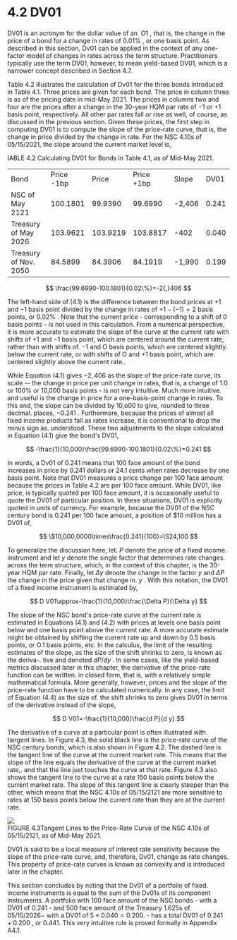 # 4.2 DV01  

DV01 is an acronym for the dollar value of an $^{\cdot}O1$ , that is, the change in the price of a bond for a change in rates of $0.01\%$ , or one basis point. As described in this section, Dv01 can be applied in the context of any one-factor model of changes in rates across the term structure. Practitioners typically use the term DV01, however, to mean yield-based DV01, which is a narrower concept described in Section 4.7.  

Table 4.2 illustrates the calculation of Dv01 for the three bonds introduced in Table 4.1. Three prices are given for each bond. The price in column three is as of the pricing date in mid-May 2021. The prices in columns two and four are the prices after a change in the 30-year HQM par rate of $-1$ or $+1$ basis point, respectively. All other par rates fall or rise as well, of course, as discussed in the previous section. Given these prices, the first step in computing DV01 is to compute the slope of the price-rate curve, that is, the change in price divided by the change in rate. For the NSC 4.10s of 05/15/2021, the slope around the current market level is,  

IABLE 4.2 Calculating DV01 for Bonds in Table 4.1, as of Mid-May 2021.   


<html><body><table><tr><td>Bond</td><td>Price -1bp</td><td>Price</td><td>Price +1bp</td><td>Slope</td><td>DV01</td></tr><tr><td>NSC of May 2121</td><td>100.1801</td><td>99.9390</td><td>99.6990</td><td>-2,406</td><td>0.241</td></tr><tr><td>Treasury of May 2026</td><td>103.9621</td><td>103.9219</td><td>103.8817</td><td>-402</td><td>0.040</td></tr><tr><td>Treasury of Nov. 2050</td><td>84.5899</td><td>84.3906</td><td>84.1919</td><td>-1,990</td><td>0.199</td></tr></table></body></html>  

$$
\frac{99.6990-100.1801}{0.02\%}=-2{,}406
$$  

The left-hand side of (4.1) is the difference between the bond prices at $+1$ and $-1$ basis point divided by the change in rates of $+1-(-1)=2$ basis points, or $0.02\%$ . Note that the current price - corresponding to a shift of 0 basis points - is not used in this calculation. From a numerical perspective, it is more accurate to estimate the slope of the curve at the current rate with shifts of $+1$ and $-1$ basis point, which are centered around the current rate, rather than with shifts of. $-1$ and O basis points, which are centered slightly. below the current rate, or with shifts of O and $+1$ basis point, which are. centered slightly above the current rate..  

While Equation (4.1) gives $-2{,}406$ as the slope of the price-rate curve, its scale -- the change in price per unit change in rates, that is, a change of 1.0 or $100\%$ or 10,000 basis points - is not very intuitive. Much more intuitive. and useful is the change in price for a one-basis-point change in rates. To this end, the slope can be divided by 10,o00 to give, rounded to three decimal. places, $-0.241$ . Furthermore, because the prices of almost all fixed income products fall as rates increase, it is conventional to drop the minus sign as. understood. These two adjustments to the slope calculated in Equation (4.1) give the bond's DV01,  

$$
-\frac{1}{10,000}\frac{99.6990-100.1801}{0.02\%}=0.241
$$  

In words, a Dv01 of 0.241 means that 100 face amount of the bond increases in price by 0.241 dollars or 24.1 cents when rates decrease by one basis point. Note that DV01 measures a price change per 100 face amount because the prices in Table 4.2 are per 100 face amount. While DV01, like price, is typically quoted per 100 face amount, it is occasionally useful to quote the DV01 of particular position. In these situations, DV01 is explicitly quoted in units of currency. For example, because the DV01 of the NSC century bond is 0.241 per 100 face amount, a position of $\$10$ million has a DV01 of,  

$$
\$10,000,0000\times\frac{0.241}{100}=\S24,100
$$  

To generalize the discussion here, let. $P$ denote the price of a fixed income. instrument and let $y$ denote the single factor that determines rate changes. across the term structure, which, in the context of this chapter, is the 30-year HQM par rate. Finally, let $\Delta y$ denote the change in the factor $y$ and $\Delta P$ the change in the price given that change in. $y$ . With this notation, the DV01 of a fixed income instrument is estimated by,  

$$
D V01\approx-\frac{1}{10,000}\frac{\Delta P}{\Delta y}
$$  

The slope of the NSC bond's price-rate curve at the current rate is estimated in Equations (4.1) and (4.2) with prices at levels one basis point below and one basis point above the current rate. A more accurate estimate might be obtained by shifting the current rate up and down by 0.5 basis points, or O.1 basis points, etc. In the calculus, the limit of the resulting estimates of the slope, as the size of the shift shrinks to zero, is known as the deriva-. tive and denoted $d P/d y$ . In some cases, like the yield-based metrics discussed later in this chapter, the derivative of the price-rate function can be written. in closed form, that is, with a relatively simple mathematical formula. More generally, however, prices and the slope of the price-rate function have to be calculated numerically. In any case, the limit of Equation (4.4) as the size of. the shift shrinks to zero gives DV01 in terms of the derivative instead of the slope,  

$$
D V01=-\frac{1}{10,000}\frac{d P}{d y}
$$  

The derivative of a curve at a particular point is often illustrated with. tangent lines. In Figure 4.3, the solid black line is the price-rate curve of the NSC century bonds, which is also shown in Figure 4.2. The dashed line is the tangent line of the curve at the current market rate. This means that the slope of the line equals the derivative of the curve at the current market rate,. and that the line just touches the curve at that rate. Figure 4.3 also shows the tangent line to the curve at a rate 150 basis points below the current market rate. The slope of this tangent line is clearly steeper than the other, which means that the NSC 4.10s of 05/15/2121 are more sensitive to rates at 150 basis points below the current rate than they are at the current rate.  

![](images/2995780d0232362ecd20510ec589c69080a8e897e170f0611944b2232cd2f3c4.jpg)  
FIGURE 4.3Tangent Lines to the Price-Rate Curve of the NSC 4.10s of 05/15/2121, as of Mid-May 2021.  

DV01 is said to be a local measure of interest rate sensitivity because the slope of the price-rate curve, and, therefore, Dv01, change as rate changes. This property of price-rate curves is known as convexity and is introduced later in the chapter.  

This section concludes by noting that the Dv01 of a portfolio of fixed. income instruments is equal to the sum of the Dv01s of its component instruments. A portfolio with 100 face amount of the NSC bonds - with a DV01 of 0.241 - and 500 face amount of the Treasury 1.625s of. $05/15/2026-$ with a DV01 of $5\times0.040=0.200.$ - has a total DV01 of $0.241+0.200$ , or 0.441. This very intuitive rule is proved formally in Appendix A4.1.  
